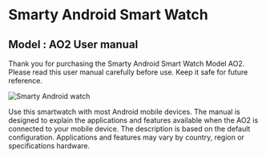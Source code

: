# Smarty Android Smart Watch #  
## Model : AO2 User manual ##  
Thank you for purchasing the Smarty Android Smart Watch Model AO2. Please read this user manual carefully before use. Keep it safe for future reference.

![Smarty Android watch](https://github.com/namratapathania/smartwatch.md/assets/152050814/f0ef0070-9bfa-4ae0-a232-b04c2951712a)

Use this smartwatch with most Android mobile devices. 
The manual is designed to explain the applications and features available when the AO2 is connected to your mobile device.
The description is based on the default configuration.
Applications and features may vary by country, region or specifications hardware. 
